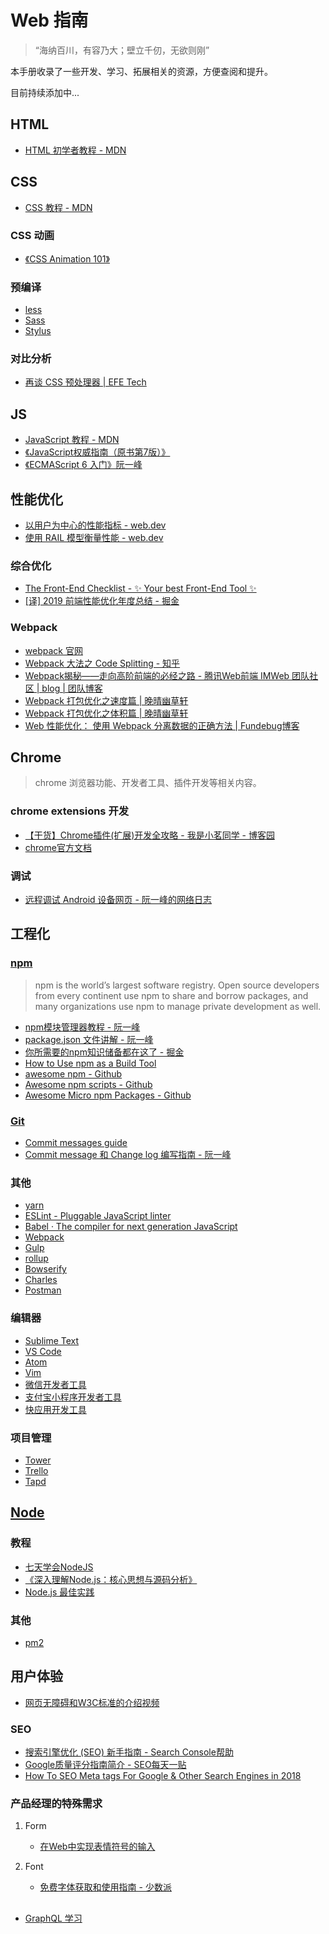 # Web 指南
> “海纳百川，有容乃大；壁立千仞，无欲则刚”

本手册收录了一些开发、学习、拓展相关的资源，方便查阅和提升。

目前持续添加中...

## HTML
+ [HTML 初学者教程 - MDN](https://developer.mozilla.org/zh-CN/docs/Web/HTML)

<!-- css -->
## CSS
+ [CSS 教程 - MDN](https://developer.mozilla.org/zh-CN/docs/Web/CSS)

### CSS 动画
+ [《CSS Animation 101》](https://h-wakanda.github.io/css-animation-101-cn/#welcome)

### 预编译
+ [less](http://lesscss.org/)
+ [Sass](https://sass-lang.com/)
+ [Stylus](http://stylus-lang.com/)

### 对比分析
+ [再谈 CSS 预处理器 | EFE Tech](https://efe.baidu.com/blog/revisiting-css-preprocessors/)

## JS
+ [JavaScript 教程 - MDN](https://developer.mozilla.org/zh-CN/docs/Web/JavaScript)
+ [《JavaScript权威指南（原书第7版）》](https://book.douban.com/subject/35396470/)
+ [《ECMAScript 6 入门》阮一峰](http://es6.ruanyifeng.com/)

<!--  -->
## 性能优化
+ [以用户为中心的性能指标 - web.dev](https://web.dev/user-centric-performance-metrics/)
+ [使用 RAIL 模型衡量性能 - web.dev](https://web.dev/rail/)

### 综合优化
+ [The Front-End Checklist - ✨ Your best Front-End Tool ✨](https://frontendchecklist.io/)
+ [[译] 2019 前端性能优化年度总结 - 掘金](https://juejin.cn/post/6844903764319535117)

### Webpack
+ [webpack 官网](https://webpack.js.org/)
+ [Webpack 大法之 Code Splitting - 知乎](https://zhuanlan.zhihu.com/p/26710831)
+ [Webpack揭秘——走向高阶前端的必经之路 - 腾讯Web前端 IMWeb 团队社区 | blog | 团队博客](https://app.gitbook.com/o/-LMCHG3mZ_daYzL_Xj1N/s/n79caNXuIawYGd2LNzgK/c/bfWtKI41u8G06qggySPM/web-guide/qian-duan-xing-neng-you-hua#zong-he-you-hua)
+ [Webpack 打包优化之速度篇 | 晚晴幽草轩](https://www.jeffjade.com/2017/08/12/125-webpack-package-optimization-for-speed/)
+ [Webpack 打包优化之体积篇 | 晚晴幽草轩](https://www.jeffjade.com/2017/08/06/124-webpack-packge-optimization-for-volume/#)
+ [Web 性能优化： 使用 Webpack 分离数据的正确方法 | Fundebug博客](https://blog.fundebug.com/2019/03/04/webpack-bundle-split/)



<!-- chrome -->
## Chrome
> chrome 浏览器功能、开发者工具、插件开发等相关内容。

### chrome extensions 开发
+ [【干货】Chrome插件(扩展)开发全攻略 - 我是小茗同学 - 博客园](https://www.cnblogs.com/liuxianan/p/chrome-plugin-develop.html)
+ [chrome官方文档](https://developer.chrome.com/extensions)

### 调试
+ [远程调试 Android 设备网页 - 阮一峰的网络日志](http://www.ruanyifeng.com/blog/2019/06/android-remote-debugging.html)


<!-- engineering -->
## 工程化
### [npm](https://www.npmjs.com/)
> npm is the world’s largest software registry. Open source developers from every continent use npm to share and borrow packages, and many organizations use npm to manage private development as well.

+ [npm模块管理器教程 - 阮一峰](http://javascript.ruanyifeng.com/nodejs/npm.html)
+ [package.json 文件讲解 - 阮一峰](https://javascript.ruanyifeng.com/nodejs/packagejson.html)
+ [你所需要的npm知识储备都在这了 - 掘金](https://juejin.im/post/5d08d3d3f265da1b7e103a4d)
+ [How to Use npm as a Build Tool](https://www.keithcirkel.co.uk/how-to-use-npm-as-a-build-tool)
+ [awesome npm - Github](https://github.com/sindresorhus/awesome-npm)
+ [Awesome npm scripts - Github](https://github.com/RyanZim/awesome-npm-scripts)
+ [Awesome Micro npm Packages - Github](https://github.com/parro-it/awesome-micro-npm-packages)

### [Git](https://git-scm.com/)
+ [Commit messages guide](https://github.com/RomuloOliveira/commit-messages-guide/blob/master/README_zh-CN.md)
+ [Commit message 和 Change log 编写指南 - 阮一峰](http://www.ruanyifeng.com/blog/2016/01/commit_message_change_log.html)

### 其他
+ [yarn](https://yarnpkg.com)
+ [ESLint - Pluggable JavaScript linter](https://eslint.org/)
+ [Babel · The compiler for next generation JavaScript](https://babeljs.io/)
+ [Webpack](https://webpack.js.org/)
+ [Gulp](https://www.gulpjs.com.cn/)
+ [rollup](https://www.rollupjs.com/guide/zh)
+ [Bowserify](http://browserify.org/)
+ [Charles](https://www.charlesproxy.com/)
+ [Postman](https://www.getpostman.com/)

### 编辑器
+ [Sublime Text](https://www.sublimetext.com/)
+ [VS Code](https://code.visualstudio.com/)
+ [Atom](https://atom.io/)
+ [Vim](https://www.vim.org/)
+ [微信开发者工具](https://developers.weixin.qq.com/miniprogram/dev/devtools/devtools.html)
+ [支付宝小程序开发者工具](https://docs.alipay.com/mini/ide/overview)
+ [快应用开发工具](https://www.quickapp.cn/docCenter/post/95)

### 项目管理
+ [Tower](https://tower.im/)
+ [Trello](https://trello.com/)
+ [Tapd](https://www.tapd.cn/)


<!--  -->
## [Node](https://nodejs.org)
### 教程
+ [七天学会NodeJS](http://nqdeng.github.io/7-days-nodejs/)
+ [《深入理解Node.js：核心思想与源码分析》](https://yjhjstz.gitbooks.io/deep-into-node/content/)
+ [Node.js 最佳实践](https://github.com/goldbergyoni/nodebestpractices/blob/master/README.chinese.md)

### 其他
+ [pm2](http://pm2.keymetrics.io/)

<!--  -->
## 用户体验
+ [网页无障碍和W3C标准的介绍视频](https://www.w3.org/WAI/videos/standards-and-benefits/zh-hans)

### SEO
+ [搜索引擎优化 (SEO) 新手指南 - Search Console帮助](https://support.google.com/webmasters/answer/7451184?hl=zh-Hans&visit_id=637105454075429084-1447963632&rd=1)
+ [Google质量评分指南简介 - SEO每天一贴](https://www.seozac.com/gg/google-raters-guide/)
+ [How To SEO Meta tags For Google & Other Search Engines in 2018](https://www.hobo-web.co.uk/definitive-guide-to-using-important-meta-tags/#meta-keywords-seo-best-practice)

### 产品经理的特殊需求
1. Form
	+ [在Web中实现表情符号的输入](http://acgtofe.com/posts/2021/03/web-emoji-input)

2. Font
	+ [免费字体获取和使用指南 - 少数派](https://sspai.com/post/42889)


<!-- API -->
##
+ [GraphQL 学习](https://graphql.cn/learn/)
